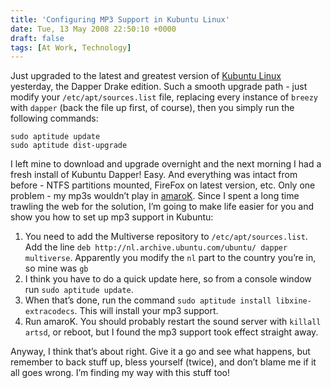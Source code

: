 ```yaml
---
title: 'Configuring MP3 Support in Kubuntu Linux'
date: Tue, 13 May 2008 22:50:10 +0000
draft: false
tags: [At Work, Technology]
---
```


Just upgraded to the latest and greatest version of [Kubuntu Linux](http://www.kubuntu.org) yesterday, the Dapper Drake edition. Such a smooth upgrade path - just modify your `/etc/apt/sources.list` file, replacing every instance of `breezy` with `dapper` (back the file up first, of course), then you simply run the following commands:

    sudo aptitude update
    sudo aptitude dist-upgrade

I left mine to download and upgrade overnight and the next morning I had a fresh install of Kubuntu Dapper! Easy. And everything was intact from before - NTFS partitions mounted, FireFox on latest version, etc. Only one problem - my mp3s wouldn’t play in [amaroK](http://amarok.kde.org/). Since I spent a long time trawling the web for the solution, I’m going to make life easier for you and show you how to set up mp3 support in Kubuntu:

1.  You need to add the Multiverse repository to `/etc/apt/sources.list`. Add the line `deb http://nl.archive.ubuntu.com/ubuntu/ dapper multiverse`. Apparently you modify the `nl` part to the country you’re in, so mine was `gb`
2.  I think you have to do a quick update here, so from a console window run `sudo aptitude update`.
3.  When that’s done, run the command `sudo aptitude install libxine-extracodecs`. This will install your mp3 support.
4.  Run amaroK. You should probably restart the sound server with `killall artsd`, or reboot, but I found the mp3 support took effect straight away.

Anyway, I think that’s about right. Give it a go and see what happens, but remember to back stuff up, bless yourself (twice), and don’t blame me if it all goes wrong. I’m finding my way with this stuff too!